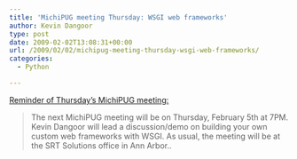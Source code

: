 ```yaml
---
title: 'MichiPUG meeting Thursday: WSGI web frameworks'
author: Kevin Dangoor
type: post
date: 2009-02-02T13:08:31+00:00
url: /2009/02/02/michipug-meeting-thursday-wsgi-web-frameworks/
categories:
  - Python

---
```

[Reminder of Thursday&#8217;s MichiPUG meeting:][1]

> The next MichiPUG meeting will be on Thursday, February 5th at 7PM. Kevin Dangoor will lead a discussion/demo on building your own custom web frameworks with WSGI. As usual, the meeting will be at the SRT Solutions office in Ann Arbor..

 [1]: http://groups.google.com/group/michipug/web/index-2